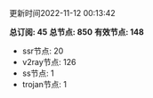 更新时间2022-11-12 00:13:42

**总订阅: 45**
**总节点: 850**
**有效节点: 148**
- ssr节点: 20
- v2ray节点: 126
- ss节点: 1
- trojan节点: 1
